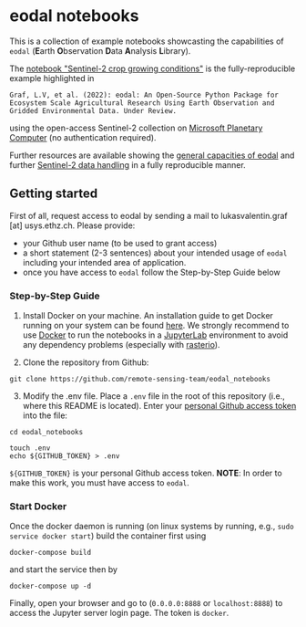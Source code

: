 # eodal notebooks

This is a collection of example notebooks showcasting the capabilities of `eodal` (**E**arth **O**bservation **D**ata **A**nalysis **L**ibrary).

The [notebook "Sentinel-2 crop growing conditions"](notebooks/Sentinel-2/sentinel2_crop_growing_conditions.ipynb) is the fully-reproducible example highlighted in

```
Graf, L.V, et al. (2022): eodal: An Open-Source Python Package for Ecosystem Scale Agricultural Research Using Earth Observation and Gridded Environmental Data. Under Review.
```
using the open-access Sentinel-2 collection on [Microsoft Planetary Computer](https://planetarycomputer.microsoft.com/) (no authentication required).

Further resources are available showing the [general capacities of eodal](notebooks/General/) and further [Sentinel-2 data handling](notebooks/Sentinel-2/) in a fully reproducible manner.

## Getting started

First of all, request access to eodal by sending a mail to lukasvalentin.graf [at] usys.ethz.ch. Please provide:

* your Github user name (to be used to grant access)
* a short statement (2-3 sentences) about your intended usage of `eodal` including your intended area of application.
* once you have access to `eodal` follow the Step-by-Step Guide below

### Step-by-Step Guide

1. Install Docker on your machine. An installation guide to get Docker running on your system can be found [here](https://docs.docker.com/engine/install/).  We strongly recommend to use [Docker](https://www.docker.com/) to run the notebooks in a [JupyterLab](https://jupyter.org/) environment to avoid any dependency problems (especially with [rasterio](https://rasterio.readthedocs.io/en/latest/)).


2. Clone the repository from Github:

```{bash}
git clone https://github.com/remote-sensing-team/eodal_notebooks
```

3. Modify the .env file. Place a `.env` file in the root of this repository (i.e., where this README is located). Enter your [personal Github access token](https://github.com/settings/tokens) into the file:

```{bash}
cd eodal_notebooks

touch .env
echo ${GITHUB_TOKEN} > .env
```

`${GITHUB_TOKEN}` is your personal Github access token. **NOTE**: In order to make this work, you must have access to `eodal`.

### Start Docker

Once the docker daemon is running (on linux systems by running, e.g., `sudo service docker start`) build the container first using

```{shell}
docker-compose build
```

and start the service then by

```{shell}
docker-compose up -d
```

Finally, open your browser and go to (`0.0.0.0:8888` or `localhost:8888`) to access the Jupyter server login page. The token is `docker`.
